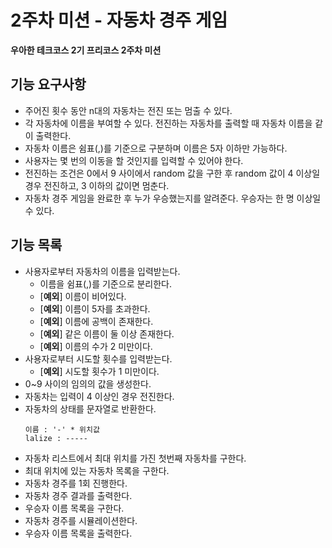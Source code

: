 # 2주차 미션 - 자동차 경주 게임
**우아한 테크코스 2기 프리코스 2주차 미션**

## 기능 요구사항
* 주어진 횟수 동안 n대의 자동차는 전진 또는 멈출 수 있다.
* 각 자동차에 이름을 부여할 수 있다. 전진하는 자동차를 출력할 때 자동차 이름을 같이 출력한다.
* 자동차 이름은 쉼표(,)를 기준으로 구분하며 이름은 5자 이하만 가능하다.
* 사용자는 몇 번의 이동을 할 것인지를 입력할 수 있어야 한다.
* 전진하는 조건은 0에서 9 사이에서 random 값을 구한 후 random 값이 4 이상일 경우 전진하고, 3 이하의 값이면 멈춘다.
* 자동차 경주 게임을 완료한 후 누가 우승했는지를 알려준다. 우승자는 한 명 이상일 수 있다.

## 기능 목록
* 사용자로부터 자동차의 이름을 입력받는다.
    - 이름을 쉼표(,)를 기준으로 분리한다.
    - [**예외**] 이름이 비어있다.
    - [**예외**] 이름이 5자를 초과한다.
    - [**예외**] 이름에 공백이 존재한다.
    - [**예외**] 같은 이름이 둘 이상 존재한다.
    - [**예외**] 이름의 수가 2 미만이다.
* 사용자로부터 시도할 횟수를 입력받는다.
    - [**예외**] 시도할 횟수가 1 미만이다.
* 0~9 사이의 임의의 값을 생성한다.
* 자동차는 입력이 4 이상인 경우 전진한다.
* 자동차의 상태를 문자열로 반환한다.
    ```
    이름 : '-' * 위치값
    lalize : -----
    ```
* 자동차 리스트에서 최대 위치를 가진 첫번째 자동차를 구한다.
* 최대 위치에 있는 자동차 목록을 구한다.
* 자동차 경주를 1회 진행한다.
* 자동차 경주 결과를 출력한다.
* 우승자 이름 목록을 구한다.
* 자동차 경주를 시뮬레이션한다.
* 우승자 이름 목록을 출력한다.
